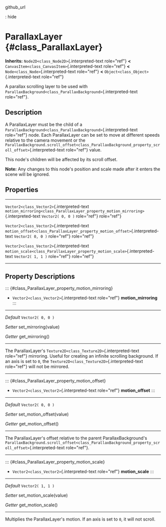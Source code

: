github\_url

:   hide

ParallaxLayer {#class_ParallaxLayer}
=============

**Inherits:** `Node2D<class_Node2D>`{.interpreted-text role="ref"}
**\<** `CanvasItem<class_CanvasItem>`{.interpreted-text role="ref"}
**\<** `Node<class_Node>`{.interpreted-text role="ref"} **\<**
`Object<class_Object>`{.interpreted-text role="ref"}

A parallax scrolling layer to be used with
`ParallaxBackground<class_ParallaxBackground>`{.interpreted-text
role="ref"}.

Description
-----------

A ParallaxLayer must be the child of a
`ParallaxBackground<class_ParallaxBackground>`{.interpreted-text
role="ref"} node. Each ParallaxLayer can be set to move at different
speeds relative to the camera movement or the
`ParallaxBackground.scroll_offset<class_ParallaxBackground_property_scroll_offset>`{.interpreted-text
role="ref"} value.

This node\'s children will be affected by its scroll offset.

**Note:** Any changes to this node\'s position and scale made after it
enters the scene will be ignored.

Properties
----------

  -------------------------------------------- ------------------------------------------------------------------------------------- -------------------
  `Vector2<class_Vector2>`{.interpreted-text   `motion_mirroring<class_ParallaxLayer_property_motion_mirroring>`{.interpreted-text   `Vector2( 0, 0 )`
  role="ref"}                                  role="ref"}                                                                           

  `Vector2<class_Vector2>`{.interpreted-text   `motion_offset<class_ParallaxLayer_property_motion_offset>`{.interpreted-text         `Vector2( 0, 0 )`
  role="ref"}                                  role="ref"}                                                                           

  `Vector2<class_Vector2>`{.interpreted-text   `motion_scale<class_ParallaxLayer_property_motion_scale>`{.interpreted-text           `Vector2( 1, 1 )`
  role="ref"}                                  role="ref"}                                                                           
  -------------------------------------------- ------------------------------------------------------------------------------------- -------------------

Property Descriptions
---------------------

::: {#class_ParallaxLayer_property_motion_mirroring}
-   `Vector2<class_Vector2>`{.interpreted-text role="ref"}
    **motion\_mirroring**
:::

  ----------- -----------------------
  *Default*   `Vector2( 0, 0 )`

  *Setter*    set\_mirroring(value)

  *Getter*    get\_mirroring()
  ----------- -----------------------

The ParallaxLayer\'s `Texture2D<class_Texture2D>`{.interpreted-text
role="ref"} mirroring. Useful for creating an infinite scrolling
background. If an axis is set to `0`, the
`Texture2D<class_Texture2D>`{.interpreted-text role="ref"} will not be
mirrored.

------------------------------------------------------------------------

::: {#class_ParallaxLayer_property_motion_offset}
-   `Vector2<class_Vector2>`{.interpreted-text role="ref"}
    **motion\_offset**
:::

  ----------- ----------------------------
  *Default*   `Vector2( 0, 0 )`

  *Setter*    set\_motion\_offset(value)

  *Getter*    get\_motion\_offset()
  ----------- ----------------------------

The ParallaxLayer\'s offset relative to the parent ParallaxBackground\'s
`ParallaxBackground.scroll_offset<class_ParallaxBackground_property_scroll_offset>`{.interpreted-text
role="ref"}.

------------------------------------------------------------------------

::: {#class_ParallaxLayer_property_motion_scale}
-   `Vector2<class_Vector2>`{.interpreted-text role="ref"}
    **motion\_scale**
:::

  ----------- ---------------------------
  *Default*   `Vector2( 1, 1 )`

  *Setter*    set\_motion\_scale(value)

  *Getter*    get\_motion\_scale()
  ----------- ---------------------------

Multiplies the ParallaxLayer\'s motion. If an axis is set to `0`, it
will not scroll.
